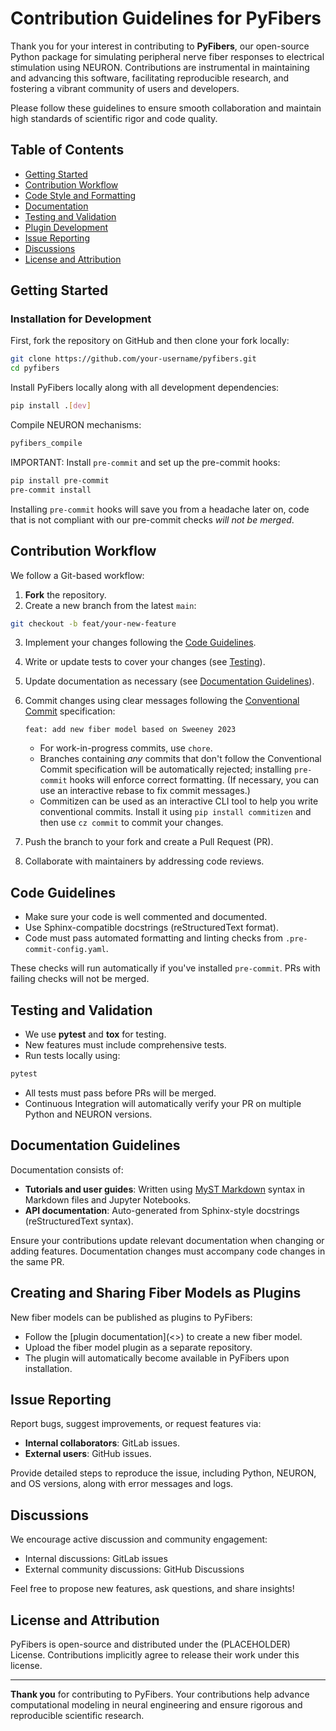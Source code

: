 # Contribution Guidelines for PyFibers

Thank you for your interest in contributing to **PyFibers**, our open-source Python package for simulating peripheral nerve fiber responses to electrical stimulation using NEURON. Contributions are instrumental in maintaining and advancing this software, facilitating reproducible research, and fostering a vibrant community of users and developers.

Please follow these guidelines to ensure smooth collaboration and maintain high standards of scientific rigor and code quality.

## Table of Contents
- [Getting Started](#getting-started)
- [Contribution Workflow](#contribution-workflow)
- [Code Style and Formatting](#code-guidelines)
- [Documentation](#documentation-guidelines)
- [Testing and Validation](#testing-and-validation)
- [Plugin Development](#creating-and-sharing-fiber-models-as-plugins)
- [Issue Reporting](#issue-reporting)
- [Discussions](#discussions)
- [License and Attribution](#license-and-attribution)

## Getting Started
### Installation for Development

First, fork the repository on GitHub and then clone your fork locally:

```bash
git clone https://github.com/your-username/pyfibers.git
cd pyfibers
```

Install PyFibers locally along with all development dependencies:

```bash
pip install .[dev]
```

Compile NEURON mechanisms:
```bash
pyfibers_compile
```

IMPORTANT: Install `pre-commit` and set up the pre-commit hooks:
```bash
pip install pre-commit
pre-commit install
```
Installing `pre-commit` hooks will save you from a headache later on, code that is not compliant with our pre-commit checks *will not be merged*.

## Contribution Workflow

We follow a Git-based workflow:

1. **Fork** the repository.
2. Create a new branch from the latest `main`:

```bash
git checkout -b feat/your-new-feature
```

3. Implement your changes following the [Code Guidelines](#code-guidelines).
4. Write or update tests to cover your changes (see [Testing](#testing-and-validation)).
5. Update documentation as necessary (see [Documentation Guidelines](#documentation-guidelines)).
6. Commit changes using clear messages following the [Conventional Commit](https://www.conventionalcommits.org/en/v1.0.0/) specification:

    ```
    feat: add new fiber model based on Sweeney 2023
    ```

    - For work-in-progress commits, use `chore`.
    - Branches containing *any* commits that don't follow the Conventional Commit specification will be automatically rejected; installing `pre-commit` hooks will enforce correct formatting. (If necessary, you can use an interactive rebase to fix commit messages.)
    - Commitizen can be used as an interactive CLI tool to help you write conventional commits. Install it using `pip install commitizen` and then use `cz commit` to commit your changes.

7. Push the branch to your fork and create a Pull Request (PR).
8. Collaborate with maintainers by addressing code reviews.

## Code Guidelines

- Make sure your code is well commented and documented.
- Use Sphinx-compatible docstrings (reStructuredText format).
- Code must pass automated formatting and linting checks from `.pre-commit-config.yaml`.

These checks will run automatically if you've installed `pre-commit`. PRs with failing checks will not be merged.

## Testing and Validation

- We use **pytest** and **tox** for testing.
- New features must include comprehensive tests.
- Run tests locally using:

```bash
pytest
```

- All tests must pass before PRs will be merged.
- Continuous Integration will automatically verify your PR on multiple Python and NEURON versions.

## Documentation Guidelines

Documentation consists of:
- **Tutorials and user guides**: Written using [MyST Markdown](https://myst-parser.readthedocs.io/en/latest/) syntax in Markdown files and Jupyter Notebooks.
- **API documentation**: Auto-generated from Sphinx-style docstrings (reStructuredText syntax).

Ensure your contributions update relevant documentation when changing or adding features. Documentation changes must accompany code changes in the same PR.

## Creating and Sharing Fiber Models as Plugins

New fiber models can be published as plugins to PyFibers:

- Follow the [plugin documentation](<<link>>) to create a new fiber model.
- Upload the fiber model plugin as a separate repository.
- The plugin will automatically become available in PyFibers upon installation.

## Issue Reporting

Report bugs, suggest improvements, or request features via:

- **Internal collaborators**: GitLab issues.
- **External users**: GitHub issues.

Provide detailed steps to reproduce the issue, including Python, NEURON, and OS versions, along with error messages and logs.

## Discussions

We encourage active discussion and community engagement:

- Internal discussions: GitLab issues
- External community discussions: GitHub Discussions

Feel free to propose new features, ask questions, and share insights!

## License and Attribution

PyFibers is open-source and distributed under the (PLACEHOLDER) License. Contributions implicitly agree to release their work under this license.

---

**Thank you** for contributing to PyFibers. Your contributions help advance computational modeling in neural engineering and ensure rigorous and reproducible scientific research.
